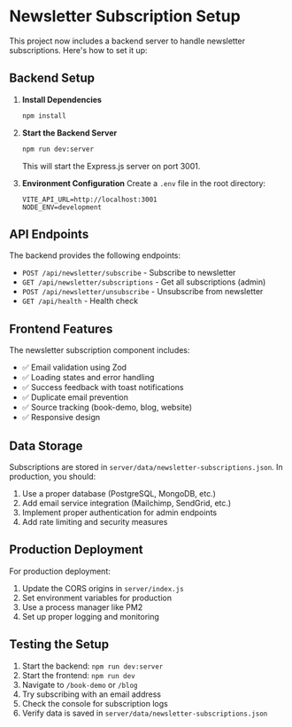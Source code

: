 # Newsletter Subscription Setup

This project now includes a backend server to handle newsletter subscriptions. Here's how to set it up:

## Backend Setup

1. **Install Dependencies**
   ```bash
   npm install
   ```

2. **Start the Backend Server**
   ```bash
   npm run dev:server
   ```
   This will start the Express.js server on port 3001.

3. **Environment Configuration**
   Create a `.env` file in the root directory:
   ```
   VITE_API_URL=http://localhost:3001
   NODE_ENV=development
   ```

## API Endpoints

The backend provides the following endpoints:

- `POST /api/newsletter/subscribe` - Subscribe to newsletter
- `GET /api/newsletter/subscriptions` - Get all subscriptions (admin)
- `POST /api/newsletter/unsubscribe` - Unsubscribe from newsletter
- `GET /api/health` - Health check

## Frontend Features

The newsletter subscription component includes:

- ✅ Email validation using Zod
- ✅ Loading states and error handling
- ✅ Success feedback with toast notifications
- ✅ Duplicate email prevention
- ✅ Source tracking (book-demo, blog, website)
- ✅ Responsive design

## Data Storage

Subscriptions are stored in `server/data/newsletter-subscriptions.json`. In production, you should:

1. Use a proper database (PostgreSQL, MongoDB, etc.)
2. Add email service integration (Mailchimp, SendGrid, etc.)
3. Implement proper authentication for admin endpoints
4. Add rate limiting and security measures

## Production Deployment

For production deployment:

1. Update the CORS origins in `server/index.js`
2. Set environment variables for production
3. Use a process manager like PM2
4. Set up proper logging and monitoring

## Testing the Setup

1. Start the backend: `npm run dev:server`
2. Start the frontend: `npm run dev`
3. Navigate to `/book-demo` or `/blog`
4. Try subscribing with an email address
5. Check the console for subscription logs
6. Verify data is saved in `server/data/newsletter-subscriptions.json`


